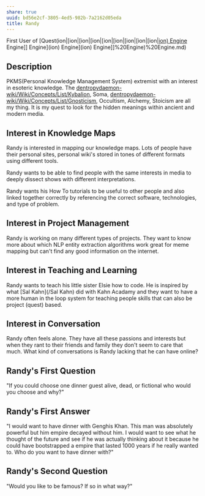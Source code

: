 ```yaml
---
share: true
uuid: bd56e2cf-3805-4ed5-982b-7a2162d05eda
title: Randy
---
```

First User of [Quest(ion|[ion|[ion|[ion|[ion|[ion|[ion|[ion|[ion|[ion) Engine](/ion) Engine]] Engine](ion) Engine](ion) Engine]]%20Engine)%20Engine.md)

## Description

PKMS(Personal Knowledge Management System) extremist with an interest in esoteric knowledge. The [dentropydaemon-wiki/Wiki/Concepts/List/Kybalion](/dentropydaemon-wiki/Wiki/Concepts/List/Kybalion), Soma, [dentropydaemon-wiki/Wiki/Concepts/List/Gnosticism](/dentropydaemon-wiki/Wiki/Concepts/List/Gnosticism), Occultism, Alchemy, Stoicism are all my thing. It is my quest to look for the hidden meanings within ancient and modern media. 

## Interest in Knowledge Maps

Randy is interested in mapping our knowledge maps. Lots of people have their personal sites, personal wiki's stored in tones of different formats using different tools. 

Randy wants to be able to find people with the same interests in media to deeply dissect shows with different interpretations. 

Randy wants his How To tutorials to be useful to other people and also linked together correctly by referencing the correct software, technologies, and type of problem.

## Interest in Project Management

Randy is working on many different types of projects. They want to know more about which NLP entity extraction algorithms work great for meme mapping but can't find any good information on the internet.

## Interest in Teaching and Learning

Randy wants to teach his little sister Elsie how to code. He is inspired by what [Sal Kahn](/Sal Kahn) did with Kahn Acadamy and they want to have a more human in the loop system for teaching people skills that can also be project (quest) based.

## Interest in Conversation

Randy often feels alone. They have all these passions and interests but when they rant to their friends and family they don't seem to care that much. What kind of conversations is Randy lacking that he can have online?

## Randy's First Question

"If you could choose one dinner guest alive, dead, or fictional who would you choose and why?"

## Randy's First Answer

"I would want to have dinner with Genghis Khan. This man was absolutely powerful but him empire decayed without him. I would want to see what he thought of the future and see if he was actually thinking about it because he could have bootstrapped a empire that lasted 1000 years if he really wanted to. Who do you want to have dinner with?"

## Randy's Second Question
"Would you like to be famous? If so in what way?"